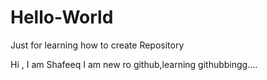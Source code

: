 # Hello-World
Just for learning how to create Repository

Hi , I am Shafeeq
I am new ro github,learning githubbingg....
